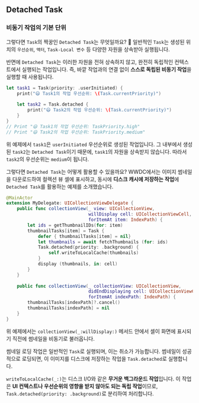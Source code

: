 ## Detached Task
### 비동기 작업의 기본 단위

그렇다면 `Task`의 짝꿍인 `Detached Task`는 무엇일까요? 🤔 일반적인 `Task`는 생성된 위치의 `우선순위`, `액터`, `Task-Local 변수` 등 다양한 자원을 상속받아 실행됩니다.

반면에 `Detached Task`는 이러한 자원을 전혀 상속하지 않고, 완전히 독립적인 컨텍스트에서 실행되는 작업입니다. 즉, 바깥 작업과의 연결 없이 **스스로 독립된 비동기 작업**을 실행할 때 사용됩니다.

```swift
let task1 = Task(priority: .userInitiated) {
    print("😃 Task1의 작업 우선순위: \(Task.currentPriority)")
    
    let task2 = Task.detached {
        print("😃 Task2의 작업 우선순위: \(Task.currentPriority)")
    }
}
// Print "😃 Task1의 작업 우선순위: TaskPriority.high"
// Print "😃 Task2의 작업 우선순위: TaskPriority.medium"
```

위 예제에서 `task1`은 `userInitiated` 우선순위로 생성된 작업입니다. 그 내부에서 생성된 `task2`는 `Detached Task`이기 때문에, `task1`의 자원을 상속받지 않습니다. 따라서 `task2`의 우선순위는 `medium`이 됩니다.

그렇다면 `Detached Task`는 어떻게 활용할 수 있을까요? WWDC에서는 이미지 썸네일을 다운로드하여 컬렉션 뷰 셀에 표시하고, 동시에 **디스크 캐시에 저장하는 작업**에 `Detached Task`를 활용하는 예제를 소개했습니다.

```swift
@MainActor
extension MyDelegate: UICollectionViewDelegate {
    public func collectionView(_ view: UICollectionView,
                               willDisplay cell: UICollectionViewCell,
                               forItemAt item: IndexPath) {
        let ids = getThumbnailIDs(for: item)
        thumbnailTasks[item] = Task {
            defer { thumbnailTasks[item] = nil}
            let thumbnails = await fetchThumbnails (for: ids)
            Task.detached(priority: .background) {
                self.writeToLocalCache(thumbnails)
            }
            display (thumbnails, in: cell)
        }
    }
    
    public func collectionView(_ collectionView: UICollectionView,
                               didEndDisplaying cell: UICollectionViewCell,
                               forItemAt indexPath: IndexPath) {
        thumbnailTasks[indexPath]?.cancel()
        thumbnailTasks[indexPath] = nil
    }
}
```

위 예제에서는 `collectionView(_:willDisplay:)` 메서드 안에서 셀이 화면에 표시되기 직전에 썸네일을 비동기로 불러옵니다.

썸네일 로딩 작업은 일반적인 `Task`로 실행되며, 이는 취소가 가능합니다. 썸네일이 성공적으로 로딩되면, 이 이미지를 디스크에 저장하는 작업을 `Task.detached`로 실행합니다.

`writeToLocalCache(_:)`는 디스크 I/O와 같은 **무거운 백그라운드 작업**입니다. 이 작업은 **UI 컨텍스트나 우선순위의 영향을 받지 않아도 되는 독립 작업**이므로, `Task.detached(priority: .background)`로 분리하여 처리합니다.
